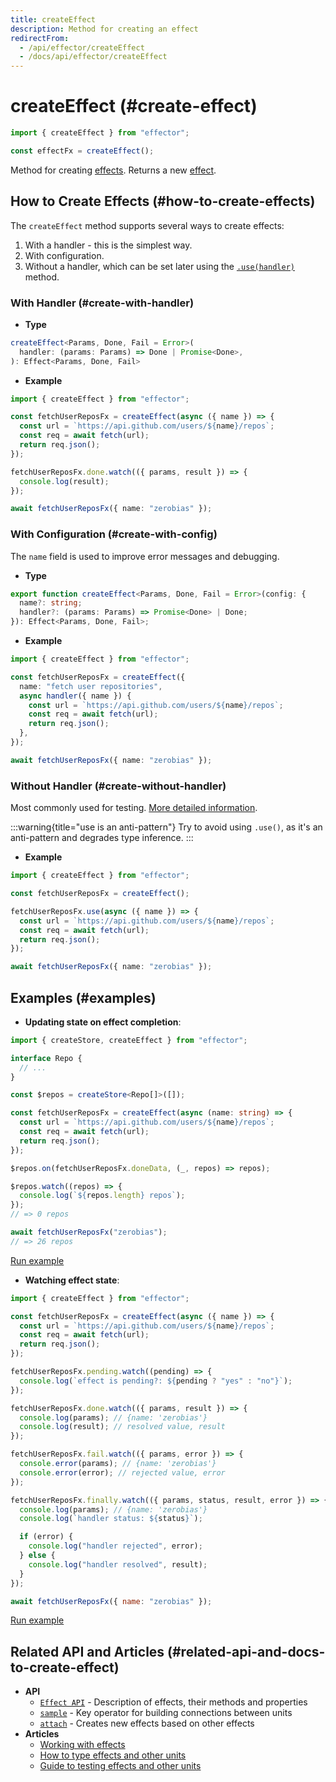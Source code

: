 ```yaml
---
title: createEffect
description: Method for creating an effect
redirectFrom:
  - /api/effector/createEffect
  - /docs/api/effector/createEffect
---
```


# createEffect (#create-effect)

```ts
import { createEffect } from "effector";

const effectFx = createEffect();
```

Method for creating [effects](/en/api/effector/Effect). Returns a new [effect](/en/api/effector/Effect).

## How to Create Effects (#how-to-create-effects)

The `createEffect` method supports several ways to create effects:

1. With a handler - this is the simplest way.
2. With configuration.
3. Without a handler, which can be set later using the [`.use(handler)`](/en/api/effector/Effect#use-method) method.

### With Handler (#create-with-handler)

- **Type**

```ts
createEffect<Params, Done, Fail = Error>(
  handler: (params: Params) => Done | Promise<Done>,
): Effect<Params, Done, Fail>
```

- **Example**

```ts
import { createEffect } from "effector";

const fetchUserReposFx = createEffect(async ({ name }) => {
  const url = `https://api.github.com/users/${name}/repos`;
  const req = await fetch(url);
  return req.json();
});

fetchUserReposFx.done.watch(({ params, result }) => {
  console.log(result);
});

await fetchUserReposFx({ name: "zerobias" });
```

### With Configuration (#create-with-config)

The `name` field is used to improve error messages and debugging.

- **Type**

```ts
export function createEffect<Params, Done, Fail = Error>(config: {
  name?: string;
  handler?: (params: Params) => Promise<Done> | Done;
}): Effect<Params, Done, Fail>;
```

- **Example**

```ts
import { createEffect } from "effector";

const fetchUserReposFx = createEffect({
  name: "fetch user repositories",
  async handler({ name }) {
    const url = `https://api.github.com/users/${name}/repos`;
    const req = await fetch(url);
    return req.json();
  },
});

await fetchUserReposFx({ name: "zerobias" });
```

### Without Handler (#create-without-handler)

Most commonly used for testing. [More detailed information](/en/api/effector/Effect#use-method).

:::warning{title="use is an anti-pattern"}
Try to avoid using `.use()`, as it's an anti-pattern and degrades type inference.
:::

- **Example**

```ts
import { createEffect } from "effector";

const fetchUserReposFx = createEffect();

fetchUserReposFx.use(async ({ name }) => {
  const url = `https://api.github.com/users/${name}/repos`;
  const req = await fetch(url);
  return req.json();
});

await fetchUserReposFx({ name: "zerobias" });
```

## Examples (#examples)

- **Updating state on effect completion**:

```ts
import { createStore, createEffect } from "effector";

interface Repo {
  // ...
}

const $repos = createStore<Repo[]>([]);

const fetchUserReposFx = createEffect(async (name: string) => {
  const url = `https://api.github.com/users/${name}/repos`;
  const req = await fetch(url);
  return req.json();
});

$repos.on(fetchUserReposFx.doneData, (_, repos) => repos);

$repos.watch((repos) => {
  console.log(`${repos.length} repos`);
});
// => 0 repos

await fetchUserReposFx("zerobias");
// => 26 repos
```

[Run example](https://share.effector.dev/uAJFC1XM)

- **Watching effect state**:

```js
import { createEffect } from "effector";

const fetchUserReposFx = createEffect(async ({ name }) => {
  const url = `https://api.github.com/users/${name}/repos`;
  const req = await fetch(url);
  return req.json();
});

fetchUserReposFx.pending.watch((pending) => {
  console.log(`effect is pending?: ${pending ? "yes" : "no"}`);
});

fetchUserReposFx.done.watch(({ params, result }) => {
  console.log(params); // {name: 'zerobias'}
  console.log(result); // resolved value, result
});

fetchUserReposFx.fail.watch(({ params, error }) => {
  console.error(params); // {name: 'zerobias'}
  console.error(error); // rejected value, error
});

fetchUserReposFx.finally.watch(({ params, status, result, error }) => {
  console.log(params); // {name: 'zerobias'}
  console.log(`handler status: ${status}`);

  if (error) {
    console.log("handler rejected", error);
  } else {
    console.log("handler resolved", result);
  }
});

await fetchUserReposFx({ name: "zerobias" });
```

[Run example](https://share.effector.dev/LeurvtYA)

## Related API and Articles (#related-api-and-docs-to-create-effect)

- **API**
  - [`Effect API`](/en/api/effector/Effect) - Description of effects, their methods and properties
  - [`sample`](/en/api/effector/sample) - Key operator for building connections between units
  - [`attach`](/en/api/effector/attach) - Creates new effects based on other effects
- **Articles**
  - [Working with effects](/en/essentials/work-with-async)
  - [How to type effects and other units](/en/essentials/typescript)
  - [Guide to testing effects and other units](/en/guides/testing)
